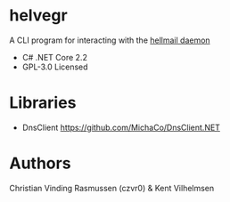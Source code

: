 # helvegr
A CLI program for interacting with the <a href="https://github.com/czvr0/hellmaild">hellmail daemon</a>
* C# .NET Core 2.2
* GPL-3.0 Licensed

# Libraries
* DnsClient https://github.com/MichaCo/DnsClient.NET

# Authors
Christian Vinding Rasmussen (czvr0) & Kent Vilhelmsen
